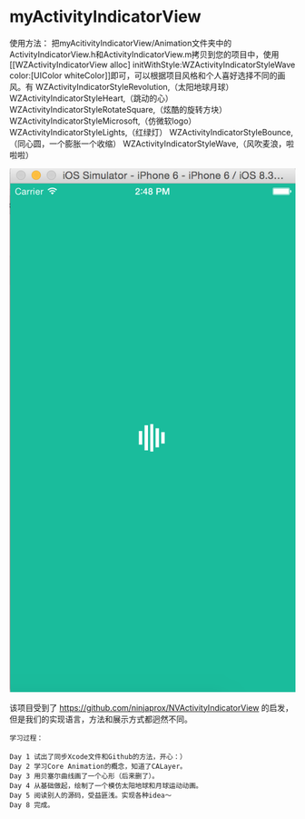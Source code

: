 # myActivityIndicatorView  
  使用方法：
  把myAcitivityIndicatorView/Animation文件夹中的ActivityIndicatorView.h和ActivityIndicatorView.m拷贝到您的项目中，使用[[WZActivityIndicatorView alloc] initWithStyle:WZActivityIndicatorStyleWave color:[UIColor whiteColor]]即可，可以根据项目风格和个人喜好选择不同的画风。有
    WZActivityIndicatorStyleRevolution,（太阳地球月球）
    WZActivityIndicatorStyleHeart,（跳动的心）
    WZActivityIndicatorStyleRotateSquare,（炫酷的旋转方块）
    WZActivityIndicatorStyleMicrosoft,（仿微软logo）
    WZActivityIndicatorStyleLights,（红绿灯）
    WZActivityIndicatorStyleBounce,（同心圆，一个膨胀一个收缩）
    WZActivityIndicatorStyleWave,（风吹麦浪，啦啦啦）
    
      
![image](https://github.com/WenjianZhangChina/myActivityIndicatorView/blob/master/myActivityIndicatorView/demo-wavestyle.png) 
      
      
  

  该项目受到了 https://github.com/ninjaprox/NVActivityIndicatorView 的启发，但是我们的实现语言，方法和展示方式都迥然不同。
    
    学习过程：
  
    Day 1 试出了同步Xcode文件和Github的方法，开心：）
    Day 2 学习Core Animation的概念，知道了CALayer。
    Day 3 用贝塞尔曲线画了一个心形（后来删了）。
    Day 4 从基础做起，绘制了一个模仿太阳地球和月球运动动画。
    Day 5 阅读别人的源码，受益匪浅。实现各种idea～
    Day 8 完成。
